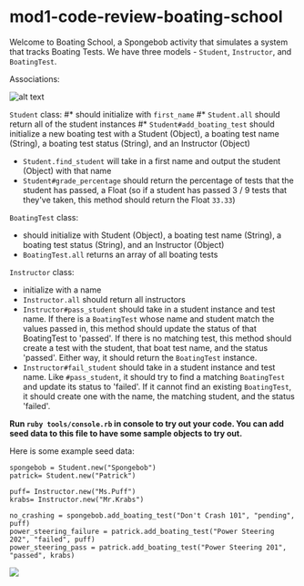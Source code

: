 # mod1-code-review-boating-school

Welcome to Boating School,  a Spongebob activity that simulates a system that tracks Boating Tests.  We have three models - `Student`, `Instructor`, and `BoatingTest`.

Associations:

![alt text][chart]

[chart]: https://curriculum-content.s3.amazonaws.com/module-1/ruby-oo-relationships/practice-boating-school-exercise/Image_123_00BoatingSchool.png

`Student` class:
#* should initialize with `first_name`
#* `Student.all` should return all of the student instances
#* `Student#add_boating_test` should initialize a new boating test with a Student (Object), a boating test name (String), a boating test status (String), and an Instructor (Object)
* `Student.find_student` will take in a first name and output the student (Object) with that name
* `Student#grade_percentage` should return the percentage of tests that the student has passed, a Float (so if a student has passed 3 / 9 tests that they've taken, this method should return the Float `33.33`)

`BoatingTest` class:
* should initialize with Student (Object), a boating test name (String), a boating test status (String), and an Instructor (Object)
* `BoatingTest.all` returns an array of all boating tests

`Instructor` class:
* initialize with a name
* `Instructor.all` should return all instructors
* `Instructor#pass_student` should take in a student instance and test name. If there is a `BoatingTest` whose name and student match the values passed in, this method should update the status of that BoatingTest to 'passed'. If there is no matching test, this method should create a test with the student, that boat test name, and the status 'passed'. Either way, it should return the `BoatingTest` instance.
* `Instructor#fail_student` should take in a student instance and test name. Like `#pass_student`, it should try to find a matching `BoatingTest` and update its status to 'failed'. If it cannot find an existing `BoatingTest`, it should create one with the name, the matching student, and the status 'failed'.

**Run `ruby tools/console.rb` in console to try out your code. You can add seed data to this file to have some sample objects to try out.**

Here is some example seed data:

```
spongebob = Student.new("Spongebob")
patrick= Student.new("Patrick")

puff= Instructor.new("Ms.Puff")
krabs= Instructor.new("Mr.Krabs")

no_crashing = spongebob.add_boating_test("Don't Crash 101", "pending", puff)
power_steering_failure = patrick.add_boating_test("Power Steering 202", "failed", puff)
power_steering_pass = patrick.add_boating_test("Power Steering 201", "passed", krabs)
```

![](https://media.giphy.com/media/GwYxLtDaB3Wso/giphy.gif)
